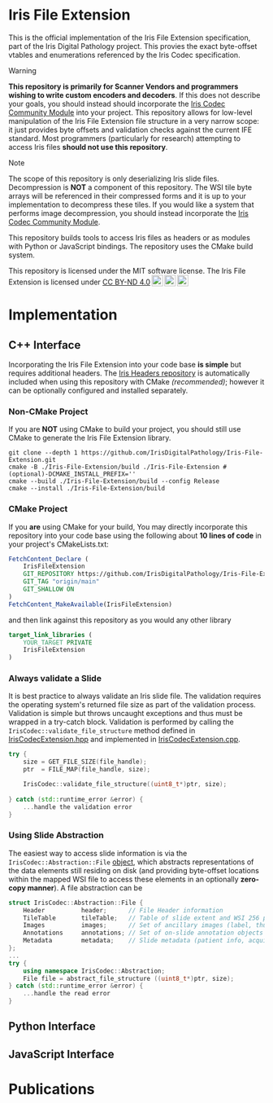 # Iris File Extension

This is the official implementation of the Iris File Extension specification, part of the Iris Digital Pathology project. This provies the exact byte-offset vtables and enumerations referenced by the Iris Codec specification.
> [!WARNING]
> **This repository is primarily for Scanner Vendors and programmers wishing to write custom encoders and decoders**. If this does not describe your goals, you should instead should incorporate the [Iris Codec Community Module](https://github.com/IrisDigitalPathology/Iris-Codec.git) into your project. This repository allows for low-level manipulation of the Iris File Extension file structure in a very narrow scope: it just provides byte offsets and validation checks against the current IFE standard. Most programmers (particularly for research) attempting to access Iris files **should not use this repository**. 

> [!NOTE]
> The scope of this repository is only deserializing Iris slide files. Decompression is **NOT** a component of this repository. The WSI tile byte arrays will be referenced in their compressed forms and it is up to your implementation to decompress these tiles. If you would like a system that performs image decompression, you should instead incorporate the [Iris Codec Community Module](https://github.com/IrisDigitalPathology/Iris-Codec.git).

This repository builds tools to access Iris files as headers or as modules with Python or JavaScript bindings. The repository uses the CMake build system. 

<p xmlns:cc="http://creativecommons.org/ns#" >This repository is licensed under the MIT software license. The Iris File Extension is licensed under <a href="https://creativecommons.org/licenses/by-nd/4.0/?ref=chooser-v1" target="_blank" rel="license noopener noreferrer" style="display:inline-block;">CC BY-ND 4.0<img style="height:22px!important;margin-left:3px;vertical-align:text-bottom;" src="https://mirrors.creativecommons.org/presskit/icons/cc.svg?ref=chooser-v1" alt=""><img style="height:22px!important;margin-left:3px;vertical-align:text-bottom;" src="https://mirrors.creativecommons.org/presskit/icons/by.svg?ref=chooser-v1" alt=""><img style="height:22px!important;margin-left:3px;vertical-align:text-bottom;" src="https://mirrors.creativecommons.org/presskit/icons/nd.svg?ref=chooser-v1" alt=""></a></p>

# Implementation
## C++ Interface
Incorporating the Iris File Extension into your code base **is simple** but requires additional headers. The [Iris Headers repository](https://github.com/IrisDigitalPathology/Iris-Headers) is automatically included when using this repository with CMake *(recommended)*; however it can be optionally configured and installed separately. 

### Non-CMake Project
If you are **NOT** using CMake to build your project, you should still use CMake to generate the Iris File Extension library.
```shell
git clone --depth 1 https://github.com/IrisDigitalPathology/Iris-File-Extension.git
cmake -B ./Iris-File-Extension/build ./Iris-File-Extension #(optional)-DCMAKE_INSTALL_PREFIX=''
cmake --build ./Iris-File-Extension/build --config Release
cmake --install ./Iris-File-Extension/build
```

### CMake Project
If you **are** using CMake for your build, You may directly incorporate this repository into your code base using the following about **10 lines of code** in your project's CMakeLists.txt:
```CMake
FetchContent_Declare (
    IrisFileExtension
    GIT_REPOSITORY https://github.com/IrisDigitalPathology/Iris-File-Extension.git
    GIT_TAG "origin/main"
    GIT_SHALLOW ON
)
FetchContent_MakeAvailable(IrisFileExtension)
```
and then link against this repository as you would any other library
```CMake
target_link_libraries (
    YOUR_TARGET PRIVATE
    IrisFileExtension
)
```
### Always validate a Slide
It is best practice to always validate an Iris slide file. The validation requires the operating system's returned file size as part of the validation process. Validation is simple but throws uncaught exceptions and thus must be wrapped in a try-catch block. Validation is performed by calling the `IrisCodec::validate_file_structure` method defined in [IrisCodecExtension.hpp](https://github.com/IrisDigitalPathology/Iris-File-Extension/blob/main/src/IrisCodecExtension.hpp#L69) and implemented in [IrisCodecExtension.cpp](https://github.com/IrisDigitalPathology/Iris-File-Extension/blob/main/src/IrisCodecExtension.cpp#L194). 
```cpp
try {
    size = GET_FILE_SIZE(file_handle);
    ptr  = FILE_MAP(file_handle, size);

    IrisCodec::validate_file_structure((uint8_t*)ptr, size);
    
} catch (std::runtime_error &error) {
    ...handle the validation error
}
```
### Using Slide Abstraction
The easiest way to access slide information is via the `IrisCodec::Abstraction::File` [object](https://github.com/IrisDigitalPathology/Iris-File-Extension/blob/main/src/IrisCodecExtension.hpp#L206-L211), which abstracts representations of the data elements still residing on disk (and providing byte-offset locations within the mapped WSI file to access these elements in an optionally **zero-copy manner**). A file abstraction can be 
```cpp
struct IrisCodec::Abstraction::File {
    Header          header;      // File Header information
    TileTable       tileTable;   // Table of slide extent and WSI 256 pixel tiles
    Images          images;      // Set of ancillary images (label, thumbnail, etc...)
    Annotations     annotations; // Set of on-slide annotation objects
    Metadata        metadata;    // Slide metadata (patient info, acquisition. etc...)
};
...
try {
    using namespace IrisCodec::Abstraction;
    File file = abstract_file_structure ((uint8_t*)ptr, size);
} catch (std::runtime_error &error) {
    ...handle the read error
}
```

## Python Interface

## JavaScript Interface

# Publications

